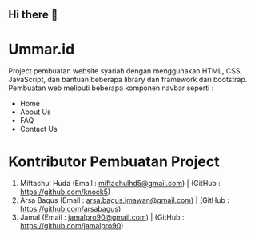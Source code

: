 ## Hi there 👋

# Ummar.id
Project pembuatan website syariah dengan menggunakan HTML, CSS, JavaScript, dan bantuan beberapa library dan framework dari bootstrap.
Pembuatan web meliputi beberapa komponen navbar seperti :
- Home
- About Us
- FAQ
- Contact Us

# Kontributor Pembuatan Project
1. Miftachul Huda (Email : miftachulhd5@gmail.com) | (GitHub : https://github.com/knock5)
2. Arsa Bagus (Email : arsa.bagus.imawan@gmail.com) | (GitHub : https://github.com/arsabagus)
3. Jamal (Email : jamalpro90@gmail.com) | (GitHub : https://github.com/jamalpro90)

